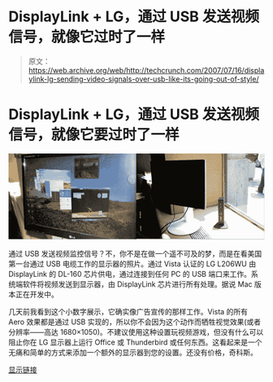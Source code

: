 # DisplayLink + LG，通过 USB 发送视频信号，就像它过时了一样

> 原文：<https://web.archive.org/web/http://techcrunch.com/2007/07/16/displaylink-lg-sending-video-signals-over-usb-like-its-going-out-of-style/>

# DisplayLink + LG，通过 USB 发送视频信号，就像它要过时了一样

[![dlinkdlink.jpg](img/35dbb7748b4c83be0516d1448383850d.png)](https://web.archive.org/web/20130628160044/http://tctechcrunch2011.files.wordpress.com/2007/07/dlinkdlink.jpg "dlinkdlink.jpg")

通过 USB 发送视频监控信号？不，你不是在做一个遥不可及的梦，而是在看美国第一台通过 USB 电缆工作的显示器的照片。通过 Vista 认证的 LG L206WU 由 DisplayLink 的 DL-160 芯片供电，通过连接到任何 PC 的 USB 端口来工作。系统端软件将视频发送到显示器，由 DisplayLink 芯片进行所有处理。据说 Mac 版本正在开发中。

几天前我看到这个小数字展示，它确实像广告宣传的那样工作。Vista 的所有 Aero 效果都是通过 USB 实现的，所以你不会因为这个动作而牺牲视觉效果(或者分辨率——高达 1680×1050)。不建议使用这种设置玩视频游戏，但没有什么可以阻止你在 LG 显示器上运行 Office 或 Thunderbird 或任何东西。这看起来是一个无痛和简单的方式来添加一个额外的显示器到您的设置。还没有价格，奇科斯。

[显示链接](https://web.archive.org/web/20130628160044/http://www.displaylink.com/)